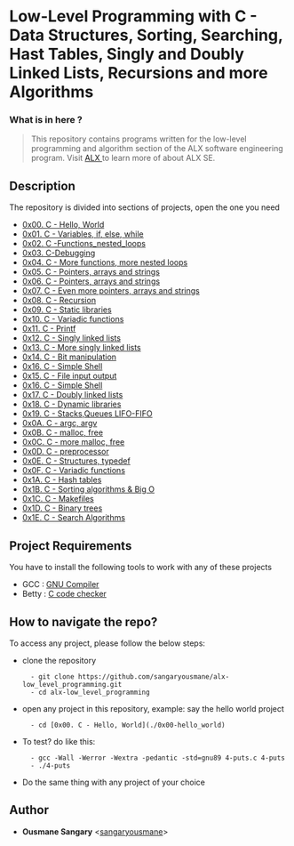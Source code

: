# Low-Level Programming with C  - Data Structures, Sorting, Searching, Hast Tables, Singly and Doubly Linked Lists, Recursions and more Algorithms

### What is in here ?
> This repository contains programs written for the low-level programming and
algorithm section of the ALX software engineering program. Visit [ALX ](https://www.alxafrica.com/)
to learn more of about ALX SE.

## Description

The repository is divided into sections of projects, open the one you need

* [0x00. C - Hello, World](./0x00-hello_world)
* [0x01. C - Variables, if, else, while](./0x01-variables_if_else_while)
* [0x02. C -Functions_nested_loops](./0x02-functions_nested_loops)
* [0x03. C-Debugging](./0x03-debugging)
* [0x04. C - More functions, more nested loops](./0x04-more_functions_nested_loops)
* [0x05. C - Pointers, arrays and strings](./0x05-pointers_arrays_strings)
* [0x06. C - Pointers, arrays and strings](./0x06-pointers_arrays_strings)
* [0x07. C - Even more pointers, arrays and strings](./0x07-pointers_arrays_strings)
* [0x08. C - Recursion](./0x08-recursion)
* [0x09. C - Static libraries](./0x09-static_libraries)
* [0x10. C - Variadic functions](./0x10-variadic_functions)
* [0x11. C - Printf](./0x11-printf)
* [0x12. C - Singly linked lists](./0x12-singly_linked_lists)
* [0x13. C - More singly linked lists](./0x13-more_singly_linked_lists)
* [0x14. C - Bit manipulation](./0x14-bit_manipulation)
* [0x16. C - Simple Shell](./0x16-simple_shell)
* [0x15. C - File input output](./0x15-file_io)
* [0x16. C - Simple Shell](./0x16-simple_shell)
* [0x17. C - Doubly linked lists](./0x17-doubly_linked_lists)
* [0x18. C - Dynamic libraries](./0x18-dynamic_libraries)
* [0x19. C - Stacks,Queues LIFO-FIFO](./0x19-stacks_queues_lifo_fifo)
* [0x0A. C - argc, argv](./0x0A-argc_argv)
* [0x0B. C - malloc, free](./0x0B-malloc_free)
* [0x0C. C - more malloc, free](./0x0C-more_malloc_free)
* [0x0D. C - preprocessor](./0x0D-preprocessor)
* [0x0E. C - Structures, typedef](./0x0E-structures_typedef)
* [0x0F. C - Variadic functions](./0x0F-variadic_functions)
* [0x1A. C - Hash tables](./0x1A-hash_tables)
* [0x1B. C - Sorting algorithms & Big O ](./0x1B-sorting_algorithms)
* [0x1C. C - Makefiles](./0x1C-makefiles)
* [0x1D. C - Binary trees](./0x1D-binary_trees)
* [0x1E. C - Search Algorithms](./0x1E-search_algorithms)


## Project Requirements

You have to install the following tools to work with any of these projects
* GCC : [GNU Compiler](https://gcc.gnu.org/)
* Betty  : [C code checker](https://github.com/holbertonschool/Betty.git) 


## How to navigate the repo?

To access any project, please follow the below steps:

* clone the repository


        - git clone https://github.com/sangaryousmane/alx-low_level_programming.git
        - cd alx-low_level_programming


* open any project in this repository, example: say the hello world project



        - cd [0x00. C - Hello, World](./0x00-hello_world)


* To test? do like this:



        - gcc -Wall -Werror -Wextra -pedantic -std=gnu89 4-puts.c 4-puts
        - ./4-puts
  
* Do the same thing with any project of your choice


## Author

* **Ousmane Sangary** <[sangaryousmane](https://github.com/sangaryousmane)>
